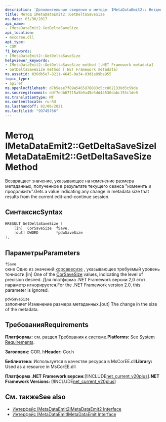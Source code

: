 ```yaml
---
description: 'Дополнительные сведения о методе: IMetaDataEmit2:: Жетделтасавесизе'
title: Метод IMetaDataEmit2::GetDeltaSaveSize
ms.date: 03/30/2017
api_name:
- IMetaDataEmit2.GetDeltaSaveSize
api_location:
- mscoree.dll
api_type:
- COM
f1_keywords:
- IMetaDataEmit2::GetDeltaSaveSize
helpviewer_keywords:
- IMetaDataEmit2::GetDeltaSaveSize method [.NET Framework metadata]
- GetDeltaSaveSize method [.NET Framework metadata]
ms.assetid: 036db5e7-8211-4645-9a34-03d1a89be955
topic_type:
- apiref
ms.openlocfilehash: d7b5eae7f89a5465876083c5cc8021330d3c59de
ms.sourcegitcommit: ddf7edb67715a5b9a45e3dd44536dabc153c1de0
ms.translationtype: MT
ms.contentlocale: ru-RU
ms.lasthandoff: 02/06/2021
ms.locfileid: "99745766"
---
```

# <a name="imetadataemit2getdeltasavesize-method"></a><span data-ttu-id="c587b-103">Метод IMetaDataEmit2::GetDeltaSaveSize</span><span class="sxs-lookup"><span data-stu-id="c587b-103">IMetaDataEmit2::GetDeltaSaveSize Method</span></span>

<span data-ttu-id="c587b-104">Возвращает значение, указывающее на изменение размера метаданных, полученное в результате текущего сеанса "изменить и продолжить".</span><span class="sxs-lookup"><span data-stu-id="c587b-104">Gets a value indicating any change in metadata size that results from the current edit-and-continue session.</span></span>  
  
## <a name="syntax"></a><span data-ttu-id="c587b-105">Синтаксис</span><span class="sxs-lookup"><span data-stu-id="c587b-105">Syntax</span></span>  
  
```cpp  
HRESULT GetDeltaSaveSize (  
    [in]  CorSaveSize  fSave,  
    [out] DWORD        *pdwSaveSize  
);  
```  
  
## <a name="parameters"></a><span data-ttu-id="c587b-106">Параметры</span><span class="sxs-lookup"><span data-stu-id="c587b-106">Parameters</span></span>  

 `fSave`  
 <span data-ttu-id="c587b-107">окне Одно из значений [корсавесизе](corsavesize-enumeration.md) , указывающее требуемый уровень точности.</span><span class="sxs-lookup"><span data-stu-id="c587b-107">[in] One of the [CorSaveSize](corsavesize-enumeration.md) values, indicating the level of precision desired.</span></span> <span data-ttu-id="c587b-108">Для платформа .NET Framework версии 2,0 этот параметр игнорируется.</span><span class="sxs-lookup"><span data-stu-id="c587b-108">For the .NET Framework version 2.0, this parameter is ignored.</span></span>  
  
 `pdwSaveSize`  
 <span data-ttu-id="c587b-109">заполняет Изменение размера метаданных.</span><span class="sxs-lookup"><span data-stu-id="c587b-109">[out] The change in the size of the metadata.</span></span>  
  
## <a name="requirements"></a><span data-ttu-id="c587b-110">Требования</span><span class="sxs-lookup"><span data-stu-id="c587b-110">Requirements</span></span>  

 <span data-ttu-id="c587b-111">**Платформы:** см. раздел [Требования к системе](../../get-started/system-requirements.md).</span><span class="sxs-lookup"><span data-stu-id="c587b-111">**Platforms:** See [System Requirements](../../get-started/system-requirements.md).</span></span>  
  
 <span data-ttu-id="c587b-112">**Заголовок:** COR. h</span><span class="sxs-lookup"><span data-stu-id="c587b-112">**Header:** Cor.h</span></span>  
  
 <span data-ttu-id="c587b-113">**Библиотека:** Используется в качестве ресурса в MsCorEE.dll</span><span class="sxs-lookup"><span data-stu-id="c587b-113">**Library:** Used as a resource in MsCorEE.dll</span></span>  
  
 <span data-ttu-id="c587b-114">**Платформа .NET Framework версии:**[!INCLUDE[net_current_v20plus](../../../../includes/net-current-v20plus-md.md)]</span><span class="sxs-lookup"><span data-stu-id="c587b-114">**.NET Framework Versions:** [!INCLUDE[net_current_v20plus](../../../../includes/net-current-v20plus-md.md)]</span></span>  
  
## <a name="see-also"></a><span data-ttu-id="c587b-115">См. также</span><span class="sxs-lookup"><span data-stu-id="c587b-115">See also</span></span>

- [<span data-ttu-id="c587b-116">Интерфейс IMetaDataEmit2</span><span class="sxs-lookup"><span data-stu-id="c587b-116">IMetaDataEmit2 Interface</span></span>](imetadataemit2-interface.md)
- [<span data-ttu-id="c587b-117">Интерфейс IMetaDataEmit</span><span class="sxs-lookup"><span data-stu-id="c587b-117">IMetaDataEmit Interface</span></span>](imetadataemit-interface.md)
